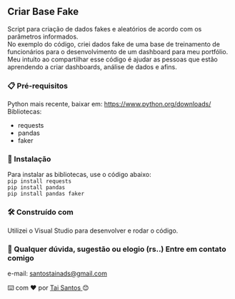 
## Criar Base Fake
Script para criação de dados fakes e aleatórios de acordo com os parâmetros informados. </br>
No exemplo do código, criei dados fake de uma base de treinamento de funcionários para o desenvolvimento de um dashboard para meu portfólio. </br>
Meu intuíto ao compartilhar esse código é ajudar as pessoas que estão aprendendo a criar dashboards, análise de dados e afins. 

### 📋 Pré-requisitos
Python mais recente, baixar em: https://www.python.org/downloads/ </br>
Bibliotecas: 
- requests
- pandas
- faker 
### 🔧 Instalação
Para instalar as bibliotecas, use o código abaixo: </br>
`pip install requests` </br>
`pip install pandas` </br>
`pip install pandas faker`

### 🛠️ Construído com
Utilizei o Visual Studio para desenvolver e rodar o código. 

### 📱 Qualquer dúvida, sugestão ou elogio (rs..) Entre em contato comigo
e-mail: santostainads@gmail.com </br>

⌨️ com ❤️ por <a href="https://github.com/taidsantos">Tai Santos </a>  😊
